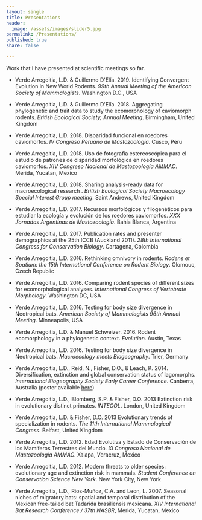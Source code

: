 ```yaml
---
layout: single
title: Presentations
header:
  image: /assets/images/slider5.jpg
permalink: /Presentations/
published: true
share: false

---
```



Work that I have presented at scientific meetings so far.

+ Verde Arregoitia, L.D. & Guillermo D'Elía. 2019. Identifying Convergent Evolution in New World Rodents. _99th Annual Meeting of the American Society of Mammalogists_. Washington D.C., USA

+ Verde Arregoitia, L.D. & Guillermo D'Elía. 2018. Aggregating phylogenetic and trait data to study
the ecomorphology of caviomorph rodents. _British Ecological Society, Annual Meeting_. Birmingham, United Kingdom

+ Verde Arregoitia, L.D. 2018. Disparidad funcional en roedores caviomorfos. _IV Congreso Peruano de Mastozoología_. Cusco, Peru

+ Verde Arregoitia, L.D. 2018. Uso de fotografía estereoscópica para el estudio de patrones de disparidad morfológica en roedores caviomorfos. _XIV Congreso Nacional de Mastozoología AMMAC_. Merida, Yucatan, Mexico

+ Verde Arregoitia, L.D. 2018. Sharing analysis-ready data for macroecological research
. _British Ecological Society Macroecology Special Interest Group meeting_. Saint Andrews, United Kingdom 

+ Verde Arregoitia, L.D. 2017. Recursos morfológicos y filogenéticos para estudiar la ecología y evolución de los roedores caviomorfos. _XXX Jornadas Argentinas de Mastozoología_. Bahia Blanca, Argentina 

+ Verde Arregoitia, L.D. 2017. Publication rates and presenter demographics at the 25th ICCB (Auckland 2011). _28th International Congress for Conservation Biology_. Cartagena, Colombia 

+ Verde Arregoitia, L.D. 2016. Rethinking omnivory in rodents. _Rodens et Spatium: the 15th International Conference on Rodent Biology_. Olomouc, Czech Republic

+ Verde Arregoitia, L.D. 2016. Comparing rodent species of different sizes for ecomorphological analyses. _International Congress of Vertebrate Morphology_. Washington DC, USA

+ Verde Arregoitia, L.D. 2016. Testing for body size divergence in Neotropical bats. _American Society of Mammalogists 96th Annual Meeting_. Minneapolis, USA

+ Verde Arregoitia, L.D. & Manuel Schweizer. 2016. Rodent ecomorphology in a phylogenetic context. _Evolution_. Austin, Texas

+ Verde Arregoitia, L.D. 2016. Testing for body size divergence in Neotropical bats. _Macroecology meets Biogeography_. Trier, Germany

+ Verde Arregoitia, L.D., Reid, N., Fisher, D.O., & Leach, K. 2014. Diversification, extinction and global conservation status of lagomorphs. _International Biogeography Society Early Career Conference_. Canberra, Australia (poster available [here](https://figshare.com/articles/Diversification_extinction_and_global_conservation_status_of_lagomorphs/892568))

+ Verde Arregoitia, L.D., Blomberg, S.P. & Fisher, D.O. 2013 Extinction risk in evolutionary distinct primates. _INTECOL_. London, United Kingdom

+ Verde Arregoitia, L.D. & Fisher, D.O. 2013 Evolutionary trends of specialization in rodents. _The 11th International Mammalogical Congress_. Belfast, United Kingdom

+ Verde Arregoitia, L.D. 2012. Edad Evolutiva y Estado de Conservación de los Mamíferos Terrestres del Mundo. _XI Congreso Nacional de Mastozoología AMMAC_. Xalapa, Veracruz, Mexico

+ Verde Arregoitia, L.D. 2012. Modern threats to older species: evolutionary age and extinction risk in mammals. _Student Conference on Conservation Science New York_. New York City, New York

+ Verde Arregoitia, L.D., Rios-Muñoz, C.A. and Leon, L. 2007. Seasonal niches of migratory bats: spatial and temporal distribution of the Mexican free-tailed bat Tadarida brasiliensis mexicana.  _XIV International Bat Research Conference / 37th NASBR_, Merida, Yucatan, Mexico
